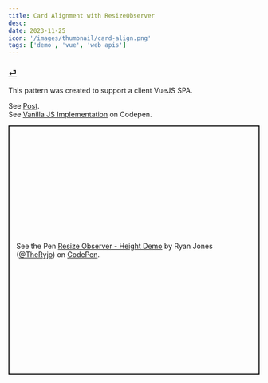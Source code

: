 ```yaml
---
title: Card Alignment with ResizeObserver
desc: 
date: 2023-11-25
icon: '/images/thumbnail/card-align.png'
tags: ['demo', 'vue', 'web apis']
---
```

### [⏎](/demos/)

This pattern was created to support a client VueJS SPA.

See [Post](/posts/4-dynamic-alignment/).
<br />
See <u>[Vanilla JS Implementation](https://codepen.io/TheRyjo/pen/xxjymeb)</u> on Codepen.

<div id="demo" style="max-width: 650px">
<p class="codepen" data-height="500" data-default-tab="result" data-slug-hash="xxjymeb" data-user="TheRyjo" style="height: 500px; box-sizing: border-box; display: flex; align-items: center; justify-content: center; border: 2px solid; margin: 1em 0; padding: 1em;">
  <span>See the Pen <a href="https://codepen.io/TheRyjo/pen/xxjymeb">
  Resize Observer - Height Demo</a> by Ryan Jones (<a href="https://codepen.io/TheRyjo">@TheRyjo</a>)
  on <a href="https://codepen.io">CodePen</a>.</span>
</p>
</div>
<script async src="https://cpwebassets.codepen.io/assets/embed/ei.js"></script>
